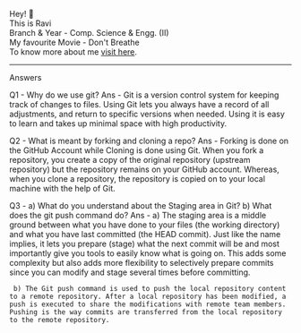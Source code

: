 Hey! 👋 <br>
This is Ravi <br>
Branch & Year - Comp. Science & Engg. (II) <br>
My favourite Movie - Don't Breathe <br>
To know more about me <a href = "https://github.com/hexxcoder">visit here</a>. <hr>

Answers

Q1 - Why do we use git? 
Ans - Git is a version control system for keeping track of changes to files. Using Git lets you always have a record of all adjustments, and return to specific versions when needed. Using it is easy to learn and takes up minimal space with high productivity.

Q2 - What is meant by forking and cloning a repo? 
Ans - Forking is done on the GitHub Account while Cloning is done using Git. When you fork a repository, you create a copy of the original repository (upstream repository) but the repository remains on your GitHub account. Whereas, when you clone a repository, the repository is copied on to your local machine with the help of Git.

Q3 - a) What do you understand about the Staging area in Git?
     b) What does the git push command do? 
Ans -
     a) The staging area is a middle ground between what you have done to your files (the working directory) and what you have last committed (the HEAD commit). Just like the name implies, it lets you prepare (stage) what the next commit will be and most importantly give you tools to easily know what is going on. This adds some complexity but also adds more flexibility to selectively prepare commits since you can modify and stage several times before committing.

     b) The Git push command is used to push the local repository content to a remote repository. After a local repository has been modified, a push is executed to share the modifications with remote team members. Pushing is the way commits are transferred from the local repository to the remote repository. 